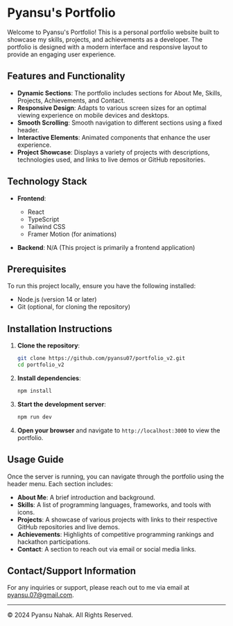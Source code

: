 # Pyansu's Portfolio

Welcome to Pyansu's Portfolio! This is a personal portfolio website built to showcase my skills, projects, and achievements as a developer. The portfolio is designed with a modern interface and responsive layout to provide an engaging user experience.

## Features and Functionality

- **Dynamic Sections**: The portfolio includes sections for About Me, Skills, Projects, Achievements, and Contact.
- **Responsive Design**: Adapts to various screen sizes for an optimal viewing experience on mobile devices and desktops.
- **Smooth Scrolling**: Smooth navigation to different sections using a fixed header.
- **Interactive Elements**: Animated components that enhance the user experience.
- **Project Showcase**: Displays a variety of projects with descriptions, technologies used, and links to live demos or GitHub repositories.

## Technology Stack

- **Frontend**: 
  - React
  - TypeScript
  - Tailwind CSS
  - Framer Motion (for animations)
  
- **Backend**: N/A (This project is primarily a frontend application)

## Prerequisites

To run this project locally, ensure you have the following installed:

- Node.js (version 14 or later)
- Git (optional, for cloning the repository)

## Installation Instructions

1. **Clone the repository**:
   ```bash
   git clone https://github.com/pyansu07/portfolio_v2.git
   cd portfolio_v2
   ```

2. **Install dependencies**:
   ```bash
   npm install
   ```

3. **Start the development server**:
   ```bash
   npm run dev
   ```

4. **Open your browser** and navigate to `http://localhost:3000` to view the portfolio.

## Usage Guide

Once the server is running, you can navigate through the portfolio using the header menu. Each section includes:

- **About Me**: A brief introduction and background.
- **Skills**: A list of programming languages, frameworks, and tools with icons.
- **Projects**: A showcase of various projects with links to their respective GitHub repositories and live demos.
- **Achievements**: Highlights of competitive programming rankings and hackathon participations.
- **Contact**: A section to reach out via email or social media links.


## Contact/Support Information

For any inquiries or support, please reach out to me via email at [pyansu.07@gmail.com](mailto:pyansu.07@gmail.com).

---

© 2024 Pyansu Nahak. All Rights Reserved.
